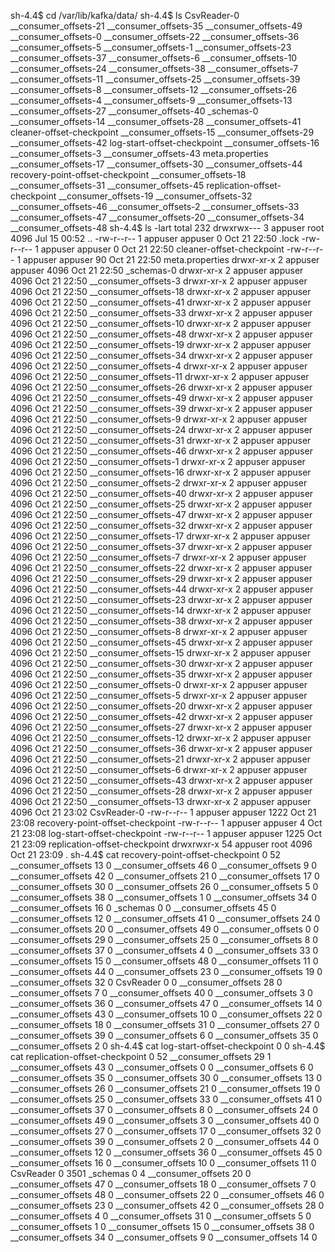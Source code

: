 sh-4.4$ cd /var/lib/kafka/data/
sh-4.4$ ls
CsvReader-0            __consumer_offsets-21  __consumer_offsets-35  __consumer_offsets-49
__consumer_offsets-0   __consumer_offsets-22  __consumer_offsets-36  __consumer_offsets-5
__consumer_offsets-1   __consumer_offsets-23  __consumer_offsets-37  __consumer_offsets-6
__consumer_offsets-10  __consumer_offsets-24  __consumer_offsets-38  __consumer_offsets-7
__consumer_offsets-11  __consumer_offsets-25  __consumer_offsets-39  __consumer_offsets-8
__consumer_offsets-12  __consumer_offsets-26  __consumer_offsets-4   __consumer_offsets-9
__consumer_offsets-13  __consumer_offsets-27  __consumer_offsets-40  _schemas-0
__consumer_offsets-14  __consumer_offsets-28  __consumer_offsets-41  cleaner-offset-checkpoint
__consumer_offsets-15  __consumer_offsets-29  __consumer_offsets-42  log-start-offset-checkpoint
__consumer_offsets-16  __consumer_offsets-3   __consumer_offsets-43  meta.properties
__consumer_offsets-17  __consumer_offsets-30  __consumer_offsets-44  recovery-point-offset-checkpoint
__consumer_offsets-18  __consumer_offsets-31  __consumer_offsets-45  replication-offset-checkpoint
__consumer_offsets-19  __consumer_offsets-32  __consumer_offsets-46
__consumer_offsets-2   __consumer_offsets-33  __consumer_offsets-47
__consumer_offsets-20  __consumer_offsets-34  __consumer_offsets-48
sh-4.4$ ls -lart
total 232
drwxrwx---  3 appuser root    4096 Jul 15 00:52 ..
-rw-r--r--  1 appuser appuser    0 Oct 21 22:50 .lock
-rw-r--r--  1 appuser appuser    0 Oct 21 22:50 cleaner-offset-checkpoint
-rw-r--r--  1 appuser appuser   90 Oct 21 22:50 meta.properties
drwxr-xr-x  2 appuser appuser 4096 Oct 21 22:50 _schemas-0
drwxr-xr-x  2 appuser appuser 4096 Oct 21 22:50 __consumer_offsets-3
drwxr-xr-x  2 appuser appuser 4096 Oct 21 22:50 __consumer_offsets-18
drwxr-xr-x  2 appuser appuser 4096 Oct 21 22:50 __consumer_offsets-41
drwxr-xr-x  2 appuser appuser 4096 Oct 21 22:50 __consumer_offsets-33
drwxr-xr-x  2 appuser appuser 4096 Oct 21 22:50 __consumer_offsets-10
drwxr-xr-x  2 appuser appuser 4096 Oct 21 22:50 __consumer_offsets-48
drwxr-xr-x  2 appuser appuser 4096 Oct 21 22:50 __consumer_offsets-19
drwxr-xr-x  2 appuser appuser 4096 Oct 21 22:50 __consumer_offsets-34
drwxr-xr-x  2 appuser appuser 4096 Oct 21 22:50 __consumer_offsets-4
drwxr-xr-x  2 appuser appuser 4096 Oct 21 22:50 __consumer_offsets-11
drwxr-xr-x  2 appuser appuser 4096 Oct 21 22:50 __consumer_offsets-26
drwxr-xr-x  2 appuser appuser 4096 Oct 21 22:50 __consumer_offsets-49
drwxr-xr-x  2 appuser appuser 4096 Oct 21 22:50 __consumer_offsets-39
drwxr-xr-x  2 appuser appuser 4096 Oct 21 22:50 __consumer_offsets-9
drwxr-xr-x  2 appuser appuser 4096 Oct 21 22:50 __consumer_offsets-24
drwxr-xr-x  2 appuser appuser 4096 Oct 21 22:50 __consumer_offsets-31
drwxr-xr-x  2 appuser appuser 4096 Oct 21 22:50 __consumer_offsets-46
drwxr-xr-x  2 appuser appuser 4096 Oct 21 22:50 __consumer_offsets-1
drwxr-xr-x  2 appuser appuser 4096 Oct 21 22:50 __consumer_offsets-16
drwxr-xr-x  2 appuser appuser 4096 Oct 21 22:50 __consumer_offsets-2
drwxr-xr-x  2 appuser appuser 4096 Oct 21 22:50 __consumer_offsets-40
drwxr-xr-x  2 appuser appuser 4096 Oct 21 22:50 __consumer_offsets-25
drwxr-xr-x  2 appuser appuser 4096 Oct 21 22:50 __consumer_offsets-47
drwxr-xr-x  2 appuser appuser 4096 Oct 21 22:50 __consumer_offsets-32
drwxr-xr-x  2 appuser appuser 4096 Oct 21 22:50 __consumer_offsets-17
drwxr-xr-x  2 appuser appuser 4096 Oct 21 22:50 __consumer_offsets-37
drwxr-xr-x  2 appuser appuser 4096 Oct 21 22:50 __consumer_offsets-7
drwxr-xr-x  2 appuser appuser 4096 Oct 21 22:50 __consumer_offsets-22
drwxr-xr-x  2 appuser appuser 4096 Oct 21 22:50 __consumer_offsets-29
drwxr-xr-x  2 appuser appuser 4096 Oct 21 22:50 __consumer_offsets-44
drwxr-xr-x  2 appuser appuser 4096 Oct 21 22:50 __consumer_offsets-23
drwxr-xr-x  2 appuser appuser 4096 Oct 21 22:50 __consumer_offsets-14
drwxr-xr-x  2 appuser appuser 4096 Oct 21 22:50 __consumer_offsets-38
drwxr-xr-x  2 appuser appuser 4096 Oct 21 22:50 __consumer_offsets-8
drwxr-xr-x  2 appuser appuser 4096 Oct 21 22:50 __consumer_offsets-45
drwxr-xr-x  2 appuser appuser 4096 Oct 21 22:50 __consumer_offsets-15
drwxr-xr-x  2 appuser appuser 4096 Oct 21 22:50 __consumer_offsets-30
drwxr-xr-x  2 appuser appuser 4096 Oct 21 22:50 __consumer_offsets-35
drwxr-xr-x  2 appuser appuser 4096 Oct 21 22:50 __consumer_offsets-0
drwxr-xr-x  2 appuser appuser 4096 Oct 21 22:50 __consumer_offsets-5
drwxr-xr-x  2 appuser appuser 4096 Oct 21 22:50 __consumer_offsets-20
drwxr-xr-x  2 appuser appuser 4096 Oct 21 22:50 __consumer_offsets-42
drwxr-xr-x  2 appuser appuser 4096 Oct 21 22:50 __consumer_offsets-27
drwxr-xr-x  2 appuser appuser 4096 Oct 21 22:50 __consumer_offsets-12
drwxr-xr-x  2 appuser appuser 4096 Oct 21 22:50 __consumer_offsets-36
drwxr-xr-x  2 appuser appuser 4096 Oct 21 22:50 __consumer_offsets-21
drwxr-xr-x  2 appuser appuser 4096 Oct 21 22:50 __consumer_offsets-6
drwxr-xr-x  2 appuser appuser 4096 Oct 21 22:50 __consumer_offsets-43
drwxr-xr-x  2 appuser appuser 4096 Oct 21 22:50 __consumer_offsets-28
drwxr-xr-x  2 appuser appuser 4096 Oct 21 22:50 __consumer_offsets-13
drwxr-xr-x  2 appuser appuser 4096 Oct 21 23:02 CsvReader-0
-rw-r--r--  1 appuser appuser 1222 Oct 21 23:08 recovery-point-offset-checkpoint
-rw-r--r--  1 appuser appuser    4 Oct 21 23:08 log-start-offset-checkpoint
-rw-r--r--  1 appuser appuser 1225 Oct 21 23:09 replication-offset-checkpoint
drwxrwxr-x 54 appuser root    4096 Oct 21 23:09 .
sh-4.4$ cat recovery-point-offset-checkpoint
0
52
__consumer_offsets 13 0
__consumer_offsets 46 0
__consumer_offsets 9 0
__consumer_offsets 42 0
__consumer_offsets 21 0
__consumer_offsets 17 0
__consumer_offsets 30 0
__consumer_offsets 26 0
__consumer_offsets 5 0
__consumer_offsets 38 0
__consumer_offsets 1 0
__consumer_offsets 34 0
__consumer_offsets 16 0
_schemas 0 0
__consumer_offsets 45 0
__consumer_offsets 12 0
__consumer_offsets 41 0
__consumer_offsets 24 0
__consumer_offsets 20 0
__consumer_offsets 49 0
__consumer_offsets 0 0
__consumer_offsets 29 0
__consumer_offsets 25 0
__consumer_offsets 8 0
__consumer_offsets 37 0
__consumer_offsets 4 0
__consumer_offsets 33 0
__consumer_offsets 15 0
__consumer_offsets 48 0
__consumer_offsets 11 0
__consumer_offsets 44 0
__consumer_offsets 23 0
__consumer_offsets 19 0
__consumer_offsets 32 0
CsvReader 0 0
__consumer_offsets 28 0
__consumer_offsets 7 0
__consumer_offsets 40 0
__consumer_offsets 3 0
__consumer_offsets 36 0
__consumer_offsets 47 0
__consumer_offsets 14 0
__consumer_offsets 43 0
__consumer_offsets 10 0
__consumer_offsets 22 0
__consumer_offsets 18 0
__consumer_offsets 31 0
__consumer_offsets 27 0
__consumer_offsets 39 0
__consumer_offsets 6 0
__consumer_offsets 35 0
__consumer_offsets 2 0
sh-4.4$ cat log-start-offset-checkpoint
0
0
sh-4.4$ cat replication-offset-checkpoint
0
52
__consumer_offsets 29 1
__consumer_offsets 43 0
__consumer_offsets 0 0
__consumer_offsets 6 0
__consumer_offsets 35 0
__consumer_offsets 30 0
__consumer_offsets 13 0
__consumer_offsets 26 0
__consumer_offsets 21 0
__consumer_offsets 19 0
__consumer_offsets 25 0
__consumer_offsets 33 0
__consumer_offsets 41 0
__consumer_offsets 37 0
__consumer_offsets 8 0
__consumer_offsets 24 0
__consumer_offsets 49 0
__consumer_offsets 3 0
__consumer_offsets 40 0
__consumer_offsets 27 0
__consumer_offsets 17 0
__consumer_offsets 32 0
__consumer_offsets 39 0
__consumer_offsets 2 0
__consumer_offsets 44 0
__consumer_offsets 12 0
__consumer_offsets 36 0
__consumer_offsets 45 0
__consumer_offsets 16 0
__consumer_offsets 10 0
__consumer_offsets 11 0
CsvReader 0 3501
_schemas 0 4
__consumer_offsets 20 0
__consumer_offsets 47 0
__consumer_offsets 18 0
__consumer_offsets 7 0
__consumer_offsets 48 0
__consumer_offsets 22 0
__consumer_offsets 46 0
__consumer_offsets 23 0
__consumer_offsets 42 0
__consumer_offsets 28 0
__consumer_offsets 4 0
__consumer_offsets 31 0
__consumer_offsets 5 0
__consumer_offsets 1 0
__consumer_offsets 15 0
__consumer_offsets 38 0
__consumer_offsets 34 0
__consumer_offsets 9 0
__consumer_offsets 14 0
